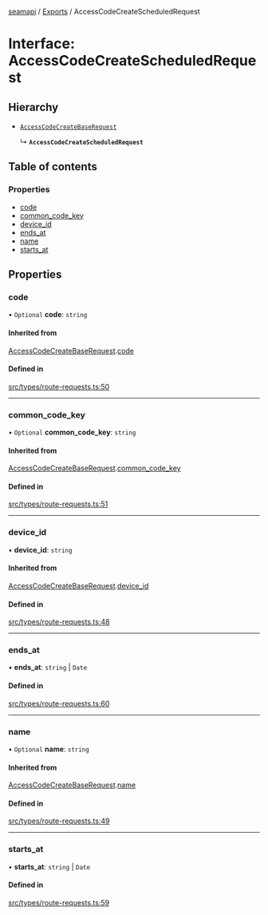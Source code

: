 [seamapi](../README.md) / [Exports](../modules.md) / AccessCodeCreateScheduledRequest

# Interface: AccessCodeCreateScheduledRequest

## Hierarchy

- [`AccessCodeCreateBaseRequest`](AccessCodeCreateBaseRequest.md)

  ↳ **`AccessCodeCreateScheduledRequest`**

## Table of contents

### Properties

- [code](AccessCodeCreateScheduledRequest.md#code)
- [common\_code\_key](AccessCodeCreateScheduledRequest.md#common_code_key)
- [device\_id](AccessCodeCreateScheduledRequest.md#device_id)
- [ends\_at](AccessCodeCreateScheduledRequest.md#ends_at)
- [name](AccessCodeCreateScheduledRequest.md#name)
- [starts\_at](AccessCodeCreateScheduledRequest.md#starts_at)

## Properties

### code

• `Optional` **code**: `string`

#### Inherited from

[AccessCodeCreateBaseRequest](AccessCodeCreateBaseRequest.md).[code](AccessCodeCreateBaseRequest.md#code)

#### Defined in

[src/types/route-requests.ts:50](https://github.com/seamapi/javascript/blob/main/src/types/route-requests.ts#L50)

___

### common\_code\_key

• `Optional` **common\_code\_key**: `string`

#### Inherited from

[AccessCodeCreateBaseRequest](AccessCodeCreateBaseRequest.md).[common_code_key](AccessCodeCreateBaseRequest.md#common_code_key)

#### Defined in

[src/types/route-requests.ts:51](https://github.com/seamapi/javascript/blob/main/src/types/route-requests.ts#L51)

___

### device\_id

• **device\_id**: `string`

#### Inherited from

[AccessCodeCreateBaseRequest](AccessCodeCreateBaseRequest.md).[device_id](AccessCodeCreateBaseRequest.md#device_id)

#### Defined in

[src/types/route-requests.ts:48](https://github.com/seamapi/javascript/blob/main/src/types/route-requests.ts#L48)

___

### ends\_at

• **ends\_at**: `string` \| `Date`

#### Defined in

[src/types/route-requests.ts:60](https://github.com/seamapi/javascript/blob/main/src/types/route-requests.ts#L60)

___

### name

• `Optional` **name**: `string`

#### Inherited from

[AccessCodeCreateBaseRequest](AccessCodeCreateBaseRequest.md).[name](AccessCodeCreateBaseRequest.md#name)

#### Defined in

[src/types/route-requests.ts:49](https://github.com/seamapi/javascript/blob/main/src/types/route-requests.ts#L49)

___

### starts\_at

• **starts\_at**: `string` \| `Date`

#### Defined in

[src/types/route-requests.ts:59](https://github.com/seamapi/javascript/blob/main/src/types/route-requests.ts#L59)
